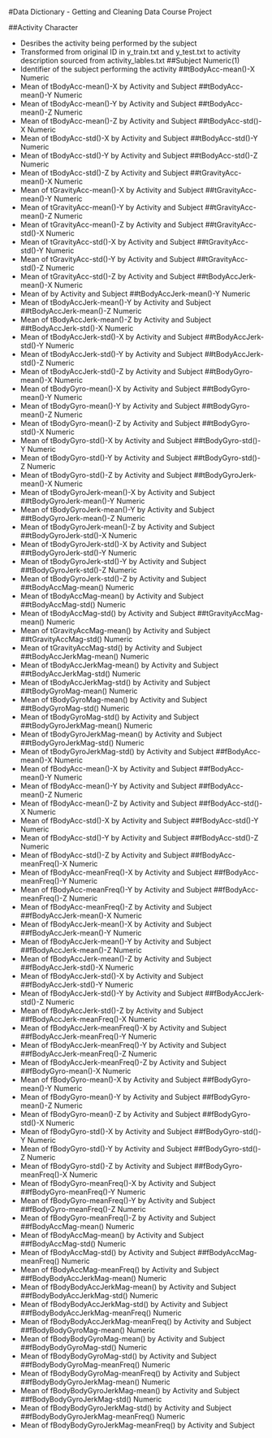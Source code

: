 #Data Dictionary - Getting and Cleaning Data Course Project

##Activity								Character
* Desribes the activity being performed by the subject
* Transformed from original ID in y_train.txt and y_test.txt to activity description sourced from activity_lables.txt
##Subject								Numeric(1)
* Identifier of the subject performing the activity
##tBodyAcc-mean()-X						Numeric
* Mean of tBodyAcc-mean()-X by Activity and Subject
##tBodyAcc-mean()-Y						Numeric
* Mean of tBodyAcc-mean()-Y by Activity and Subject
##tBodyAcc-mean()-Z						Numeric
* Mean of tBodyAcc-mean()-Z by Activity and Subject
##tBodyAcc-std()-X						Numeric
* Mean of tBodyAcc-std()-X by Activity and Subject
##tBodyAcc-std()-Y						Numeric
* Mean of tBodyAcc-std()-Y by Activity and Subject
##tBodyAcc-std()-Z						Numeric
* Mean of tBodyAcc-std()-Z by Activity and Subject
##tGravityAcc-mean()-X					Numeric
* Mean of tGravityAcc-mean()-X by Activity and Subject
##tGravityAcc-mean()-Y					Numeric
* Mean of tGravityAcc-mean()-Y by Activity and Subject
##tGravityAcc-mean()-Z					Numeric
* Mean of tGravityAcc-mean()-Z by Activity and Subject
##tGravityAcc-std()-X					Numeric
* Mean of tGravityAcc-std()-X by Activity and Subject
##tGravityAcc-std()-Y					Numeric
* Mean of tGravityAcc-std()-Y by Activity and Subject
##tGravityAcc-std()-Z					Numeric
* Mean of tGravityAcc-std()-Z by Activity and Subject
##tBodyAccJerk-mean()-X					Numeric
* Mean of  by Activity and Subject
##tBodyAccJerk-mean()-Y					Numeric
* Mean of tBodyAccJerk-mean()-Y by Activity and Subject
##tBodyAccJerk-mean()-Z					Numeric
* Mean of tBodyAccJerk-mean()-Z by Activity and Subject
##tBodyAccJerk-std()-X					Numeric
* Mean of tBodyAccJerk-std()-X by Activity and Subject
##tBodyAccJerk-std()-Y					Numeric
* Mean of tBodyAccJerk-std()-Y by Activity and Subject
##tBodyAccJerk-std()-Z					Numeric
* Mean of tBodyAccJerk-std()-Z by Activity and Subject
##tBodyGyro-mean()-X					Numeric
* Mean of tBodyGyro-mean()-X by Activity and Subject
##tBodyGyro-mean()-Y					Numeric
* Mean of tBodyGyro-mean()-Y by Activity and Subject
##tBodyGyro-mean()-Z					Numeric
* Mean of tBodyGyro-mean()-Z by Activity and Subject
##tBodyGyro-std()-X						Numeric
* Mean of tBodyGyro-std()-X by Activity and Subject
##tBodyGyro-std()-Y						Numeric
* Mean of tBodyGyro-std()-Y by Activity and Subject
##tBodyGyro-std()-Z						Numeric
* Mean of tBodyGyro-std()-Z by Activity and Subject
##tBodyGyroJerk-mean()-X				Numeric
* Mean of tBodyGyroJerk-mean()-X by Activity and Subject
##tBodyGyroJerk-mean()-Y				Numeric
* Mean of tBodyGyroJerk-mean()-Y by Activity and Subject
##tBodyGyroJerk-mean()-Z				Numeric
* Mean of tBodyGyroJerk-mean()-Z by Activity and Subject
##tBodyGyroJerk-std()-X					Numeric
* Mean of tBodyGyroJerk-std()-X by Activity and Subject
##tBodyGyroJerk-std()-Y					Numeric
* Mean of tBodyGyroJerk-std()-Y by Activity and Subject
##tBodyGyroJerk-std()-Z					Numeric
* Mean of tBodyGyroJerk-std()-Z by Activity and Subject
##tBodyAccMag-mean()					Numeric
* Mean of tBodyAccMag-mean() by Activity and Subject
##tBodyAccMag-std()						Numeric
* Mean of tBodyAccMag-std() by Activity and Subject
##tGravityAccMag-mean()					Numeric
* Mean of tGravityAccMag-mean() by Activity and Subject
##tGravityAccMag-std()					Numeric
* Mean of tGravityAccMag-std() by Activity and Subject
##tBodyAccJerkMag-mean()				Numeric
* Mean of tBodyAccJerkMag-mean() by Activity and Subject
##tBodyAccJerkMag-std()					Numeric
* Mean of tBodyAccJerkMag-std() by Activity and Subject
##tBodyGyroMag-mean()					Numeric
* Mean of tBodyGyroMag-mean() by Activity and Subject
##tBodyGyroMag-std()					Numeric
* Mean of tBodyGyroMag-std() by Activity and Subject
##tBodyGyroJerkMag-mean()				Numeric
* Mean of tBodyGyroJerkMag-mean() by Activity and Subject
##tBodyGyroJerkMag-std()				Numeric
* Mean of tBodyGyroJerkMag-std() by Activity and Subject
##fBodyAcc-mean()-X						Numeric
* Mean of fBodyAcc-mean()-X by Activity and Subject
##fBodyAcc-mean()-Y						Numeric
* Mean of fBodyAcc-mean()-Y by Activity and Subject
##fBodyAcc-mean()-Z						Numeric
* Mean of fBodyAcc-mean()-Z by Activity and Subject
##fBodyAcc-std()-X						Numeric
* Mean of fBodyAcc-std()-X by Activity and Subject
##fBodyAcc-std()-Y						Numeric
* Mean of fBodyAcc-std()-Y by Activity and Subject
##fBodyAcc-std()-Z						Numeric
* Mean of fBodyAcc-std()-Z by Activity and Subject
##fBodyAcc-meanFreq()-X					Numeric
* Mean of fBodyAcc-meanFreq()-X by Activity and Subject
##fBodyAcc-meanFreq()-Y					Numeric
* Mean of fBodyAcc-meanFreq()-Y by Activity and Subject
##fBodyAcc-meanFreq()-Z					Numeric
* Mean of fBodyAcc-meanFreq()-Z by Activity and Subject
##fBodyAccJerk-mean()-X					Numeric
* Mean of fBodyAccJerk-mean()-X by Activity and Subject
##fBodyAccJerk-mean()-Y					Numeric
* Mean of fBodyAccJerk-mean()-Y by Activity and Subject
##fBodyAccJerk-mean()-Z					Numeric
* Mean of fBodyAccJerk-mean()-Z by Activity and Subject
##fBodyAccJerk-std()-X					Numeric
* Mean of fBodyAccJerk-std()-X by Activity and Subject
##fBodyAccJerk-std()-Y					Numeric
* Mean of fBodyAccJerk-std()-Y by Activity and Subject
##fBodyAccJerk-std()-Z					Numeric
* Mean of fBodyAccJerk-std()-Z by Activity and Subject
##fBodyAccJerk-meanFreq()-X				Numeric
* Mean of fBodyAccJerk-meanFreq()-X by Activity and Subject
##fBodyAccJerk-meanFreq()-Y				Numeric
* Mean of fBodyAccJerk-meanFreq()-Y by Activity and Subject
##fBodyAccJerk-meanFreq()-Z				Numeric
* Mean of fBodyAccJerk-meanFreq()-Z by Activity and Subject
##fBodyGyro-mean()-X					Numeric
* Mean of fBodyGyro-mean()-X by Activity and Subject
##fBodyGyro-mean()-Y					Numeric
* Mean of fBodyGyro-mean()-Y by Activity and Subject
##fBodyGyro-mean()-Z					Numeric
* Mean of fBodyGyro-mean()-Z by Activity and Subject
##fBodyGyro-std()-X						Numeric
* Mean of fBodyGyro-std()-X by Activity and Subject
##fBodyGyro-std()-Y						Numeric
* Mean of fBodyGyro-std()-Y by Activity and Subject
##fBodyGyro-std()-Z						Numeric
* Mean of fBodyGyro-std()-Z by Activity and Subject
##fBodyGyro-meanFreq()-X				Numeric
* Mean of fBodyGyro-meanFreq()-X by Activity and Subject
##fBodyGyro-meanFreq()-Y				Numeric
* Mean of fBodyGyro-meanFreq()-Y by Activity and Subject
##fBodyGyro-meanFreq()-Z				Numeric
* Mean of fBodyGyro-meanFreq()-Z by Activity and Subject
##fBodyAccMag-mean()					Numeric
* Mean of fBodyAccMag-mean() by Activity and Subject
##fBodyAccMag-std()						Numeric
* Mean of fBodyAccMag-std() by Activity and Subject
##fBodyAccMag-meanFreq()				Numeric
* Mean of fBodyAccMag-meanFreq() by Activity and Subject
##fBodyBodyAccJerkMag-mean()			Numeric
* Mean of fBodyBodyAccJerkMag-mean() by Activity and Subject
##fBodyBodyAccJerkMag-std()				Numeric
* Mean of fBodyBodyAccJerkMag-std() by Activity and Subject
##fBodyBodyAccJerkMag-meanFreq()		Numeric
* Mean of fBodyBodyAccJerkMag-meanFreq() by Activity and Subject
##fBodyBodyGyroMag-mean()				Numeric
* Mean of fBodyBodyGyroMag-mean() by Activity and Subject
##fBodyBodyGyroMag-std()				Numeric
* Mean of fBodyBodyGyroMag-std() by Activity and Subject
##fBodyBodyGyroMag-meanFreq()			Numeric
* Mean of fBodyBodyGyroMag-meanFreq() by Activity and Subject
##fBodyBodyGyroJerkMag-mean()			Numeric
* Mean of fBodyBodyGyroJerkMag-mean() by Activity and Subject
##fBodyBodyGyroJerkMag-std()			Numeric
* Mean of fBodyBodyGyroJerkMag-std() by Activity and Subject
##fBodyBodyGyroJerkMag-meanFreq()		Numeric
* Mean of fBodyBodyGyroJerkMag-meanFreq() by Activity and Subject